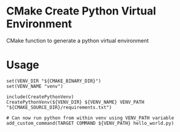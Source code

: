 # CMake Create Python Virtual Environment
CMake function to generate a python virtual environment


# Usage

	set(VENV_DIR "${CMAKE_BINARY_DIR}")
	set(VENV_NAME "venv")
	
	include(CreatePythonVenv)
	CreatePythonVenv(${VENV_DIR} ${VENV_NAME} VENV_PATH "${CMAKE_SOURCE_DIR}/requirements.txt")
	
	# Can now run python from within venv using VENV_PATH variable
	add_custom_command(TARGET COMMAND ${VENV_PATH} hello_world.py)
